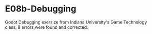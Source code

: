 # E08b-Debugging

Godot Debugging exersize from Indiana University's Game Technology class. 8 errors were found and corrected.
